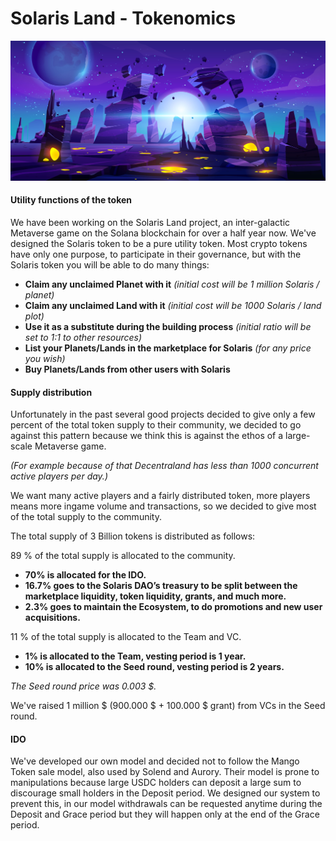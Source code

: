 # Solaris Land - Tokenomics

![Solaris Land](sol3.jpg)

#### Utility functions of the token

We have been working on the Solaris Land project, an inter-galactic Metaverse game on the Solana blockchain for over a half year now. We've designed the Solaris token to be a pure utility token. Most crypto tokens have only one purpose, to participate in their governance, but with the Solaris token you will be able to do many things:

- **Claim any unclaimed Planet with it** *(initial cost will be 1 million Solaris / planet)*
- **Claim any unclaimed Land with it** *(initial cost will be 1000 Solaris / land plot)*
- **Use it as a substitute during the building process** *(initial ratio will be set to 1:1 to other resources)*
- **List your Planets/Lands in the marketplace for Solaris** *(for any price you wish)*
- **Buy Planets/Lands from other users with Solaris**


#### Supply distribution

Unfortunately in the past several good projects decided to give only a few percent of the total token supply to their community,
we decided to go against this pattern because we think this is against the ethos of a large-scale Metaverse game.

*(For example because of that Decentraland has less than 1000 concurrent active players per day.)*

We want many active players and a fairly distributed token, more players means more ingame volume and transactions, so we decided to give most of the total supply to the community.

The total supply of 3 Billion tokens is distributed as follows:

89 % of the total supply is allocated to the community.
- **70% is allocated for the IDO.**
- **16.7% goes to the Solaris DAO’s treasury to be split between the marketplace liquidity, token liquidity, grants, and much more.**
- **2.3% goes to maintain the Ecosystem, to do promotions and new user acquisitions.**

11 % of the total supply is allocated to the Team and VC.
- **1% is allocated to the Team, vesting period is 1 year.**
- **10% is allocated to the Seed round, vesting period is 2 years.**

*The Seed round price was 0.003 $.*

We've raised 1 million $ (900.000 $ + 100.000 $ grant) from VCs in the Seed round.


#### IDO
We've developed our own model and decided not to follow the Mango Token sale model, also used by Solend and Aurory.
Their model is prone to manipulations because large USDC holders can deposit a large sum to discourage small holders in the Deposit period.
We designed our system to prevent this, in our model withdrawals can be requested anytime during the Deposit and Grace period but they will happen only at the end of the Grace period.
